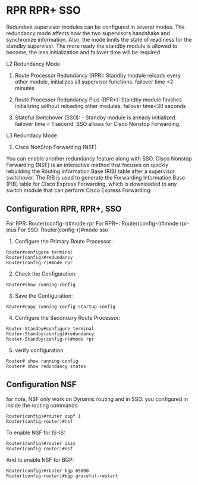 # RPR RPR+ SSO

Redundant supervisor modules can be configured in several modes. The redundancy mode affects how the two supervisors handshake and synchronize information. Also, the mode limits the state of readiness for the standby supervisor. The more ready the standby module is allowed to become, the less initialization and failover time will be required.

L2 Redundancy Mode

1. Route Processor Redundancy (RPR):  Standby module reloads every other module, initializes all supervisor functions. failover time <2 minutes

2. Route Processor Redundancy Plus (RPR+): Standby module finishes initializing without reloading other modules. failover time<30 seconds

3. Stateful Switchover (SSO): - Standby module is already initialized. failover time < 1 second.
   SSO allows for Cisco Nonstop Forwarding.


L3 Redundacy Mode

1. Cisco NonStop Forwarding (NSF)

You can enable another redundancy feature along with SSO. Cisco Nonstop Forwarding (NSF) is an interactive method that focuses on quickly rebuilding the Routing Information Base (RIB) table after a supervisor switchover. The RIB is used to generate the Forwarding Information Base (FIB) table for Cisco Express Forwarding, which is downloaded to any switch module that can perform Cisco Express Forwarding.

## Configuration RPR, RPR+, SSO

For RPR: Router(config-r)#mode rpr
For RPR+: Router(config-r)#mode rpr-plus
For SSO: Router(config-r)#mode sso

1. Configure the Primary Route Processor:
```
Router#configure terminal
Router(config)#redundancy
Router(config-r)#mode rpr
```
2. Check the Configuration:
```
Router#show running-config
```
3. Save the Configuration:
```
Router#copy running-config startup-config
```
4. Configure the Secondary Route Processor:
```
Router-Standby#configure terminal
Router-Standby(config)#redundancy
Router-Standby(config-r)#mode rpr
```
5. verify configuration
```
Router# show running-config
Router# show redundancy states
```

## Configuration NSF

for note, NSF only work on Dynamic routing and in SSO.
you configured in inside the routing commands:

```
Router(config)#router ospf 1
Router(config-router)#nsf
```
To enable NSF for IS-IS:
```
Router(config)#router isis
Router(config-router)#nsf
```
And to enable NSF for BGP:
```
Router(config)#router bgp 65000
Router(config-router)#bgp graceful-restart

```


